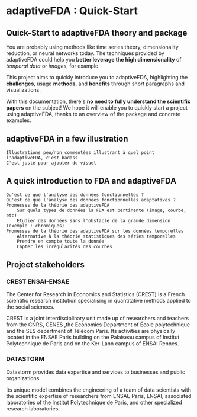 # adaptiveFDA : Quick-Start

## Quick-Start to adaptiveFDA theory and package

You are probably using methods like time series theory, dimensionality reduction, or neural networks today. The techniques provided by adaptiveFDA could help you **better leverage the high dimensionality** of _temporal data_ or _images_, for example.

This project aims to quickly introduce you to adaptiveFDA, highlighting the **challenges**, usage **methods**, and **benefits** through short paragraphs and visualizations.

With this documentation, there's **no need to fully understand the scientific papers** on the subject! We hope it will enable you to quickly start a project using adaptiveFDA, thanks to an overview of the package and concrete examples.

## adaptiveFDA in a few illustration

    Illustrations peu/non commentées illustrant à quel point l'adaptiveFDA, c'est badass
    C'est juste pour ajouter du visuel

## A quick introduction to FDA and adaptiveFDA

    Qu'est ce que l'analyse des données fonctionnelles ?
    Qu'est ce que l'analyse des données fonctionnelles adaptatives ?
    Promesses de la théorie des adaptiveFDA
        Sur quels types de données la FDA est pertinente (image, courbe, etc)
        Etudier des données sans l'obstacle de la grande dimension (exemple : chroniques)
    Promesses de la théorie des adaptiveFDA sur les données temporelles
        Alternative à la théorie statistiques des séries temporelles
        Prendre en compte toute la donnée
        Capter les irrégularités des courbes

## Project stakeholders

### CREST ENSAI-ENSAE

The Center for Research in Economics and Statistics (CREST) is a French scientific research institution specialising in quantitative methods applied to the social sciences.

CREST is a joint interdisciplinary unit made up of researchers and teachers from the CNRS, GENES ,the Economics Department of École polytechnique and the SES department of Télécom Paris. Its activities are physically located in the ENSAE Paris building on the Palaiseau campus of Institut Polytechnique de Paris and on the Ker-Lann campus of ENSAI Rennes.

### DATASTORM

Datastorm provides data expertise and services to businesses and public organizations.

Its unique model combines the engineering of a team of data scientists with the scientific expertise of researchers from ENSAE Paris, ENSAI, associated laboratories of the Institut Polytechnique de Paris, and other specialized research laboratories.


